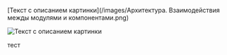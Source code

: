 [Текст с описанием картинки](/images/Архитектура. Взаимодействия межды модулями и компонентами.png)
  
<image src="/images/Архитектура. Взаимодействия межды модулями и компонентами.png" alt="Текст с описанием картинки">

тест

